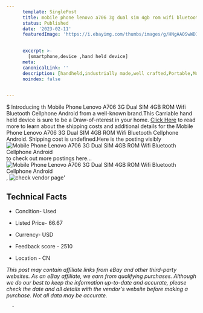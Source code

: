 ```yaml
---
      template: SinglePost
      title: mobile phone lenovo a706 3g dual sim 4gb rom wifi bluetooth cellphone android
      status: Published
      date: '2023-02-11'
      featuredImage: 'https://i.ebayimg.com/thumbs/images/g/HNgAAOSwWD1ZsOjy/s-l225.jpg'
       

      excerpt: >-
        [smartphone,device ,hand held device]
      meta:
      canonicalLink: ''
      description: [handheld,industrially made,well crafted,Portable,Mobile,Compact,Convenient,Lightweight,Maneuverable,Man-portable,Miniature,Carriable,Hand-held,Light,Holdable,Transportable,Mobile device,Pocket-sized,On-the-go,Wireless,Cordless,Compact size,Convenient size, smartphone,device ,hand held device]
      noindex: false
      

---
```

$
      Introducing th Mobile Phone Lenovo A706 3G Dual SIM 4GB ROM Wifi Bluetooth Cellphone Android from a well-known brand.This Carriable hand held device is sure to be a Draw-of-nterest in your home. [Click Here](https://www.ebay.com/itm/265571227305?hash=item3dd54756a9%3Ag%3AHNgAAOSwWD1ZsOjy&mkevt=1&mkcid=1&mkrid=711-53200-19255-0&campid=%253CePNCampaignId%253E&customid=%253CreferenceId%253E&toolid=10049) to read more to learn about the shipping costs and additional details for the Mobile Phone Lenovo A706 3G Dual SIM 4GB ROM Wifi Bluetooth Cellphone Android. Shipping cost is undefined.Here is the posting visibly ![Mobile Phone Lenovo A706 3G Dual SIM 4GB ROM Wifi Bluetooth Cellphone Android](https://i.ebayimg.com/thumbs/images/g/HNgAAOSwWD1ZsOjy/s-l225.jpg) to check out more postings here... ![Mobile Phone Lenovo A706 3G Dual SIM 4GB ROM Wifi Bluetooth Cellphone Android](https://i.ebayimg.com/images/g/HNgAAOSwWD1ZsOjy/s-l1600.jpg), ![check vendor page](https://origin-galleryplus.ebayimg.com/ws/web/265571227305_2_0_1/225x225.jpg,https://origin-galleryplus.ebayimg.com/ws/web/265571227305_3_0_1/225x225.jpg,https://origin-galleryplus.ebayimg.com/ws/web/265571227305_4_0_1/225x225.jpg,https://origin-galleryplus.ebayimg.com/ws/web/265571227305_5_0_1/225x225.jpg)'

      

 ## Technical Facts 



     
      

 - Condition- Used 


      

 - Listed Price- 66.67 


      

 - Currency- USD 


      

 - Feedback score - 2510 


      

 - Location - CN 


      
      

 *_This post may contain affiliate links from eBay and other third-party websites. As an eBay affiliate, we earn from qualifying purchases. Although we do our best to keep the information up-to-date and accurate, please check the date and all details with the vendor's website before making a purchase. Not all data may be accurate._*




      -

